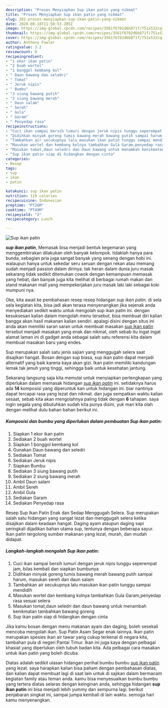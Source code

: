 ```yaml
---
description: "Proses Menyiapkan Sup ikan patin yang nikmat"
title: "Proses Menyiapkan Sup ikan patin yang nikmat"
slug: 281-proses-menyiapkan-sup-ikan-patin-yang-nikmat
date: 2020-08-18T11:50:53.205Z
image: https://img-global.cpcdn.com/recipes/3561f6702d6b871f/751x532cq70/sup-ikan-patin-foto-resep-utama.jpg
thumbnail: https://img-global.cpcdn.com/recipes/3561f6702d6b871f/751x532cq70/sup-ikan-patin-foto-resep-utama.jpg
cover: https://img-global.cpcdn.com/recipes/3561f6702d6b871f/751x532cq70/sup-ikan-patin-foto-resep-utama.jpg
author: Anthony Fowler
ratingvalue: 3.2
reviewcount: 8
recipeingredient:
- "1 ekor ikan patin"
- "2 buah wortel"
- "1 bonggol kembang kol"
- " Daun bawang dan seledri"
- " Tomat"
- " Jeruk nipis"
- " Bumbu"
- "3 siung bawang putih"
- "2 siung bawang merah"
- " Daun salam"
- " Sereh"
- " Gula"
- " Garam"
- " Penyedap rasa"
recipeinstructions:
- "Cuci ikan sampai bersih lumuri dengan jeruk nipis tunggu seperempat jam, bilas kembali dan siapkan bumbunya"
- "Didihkan minyak goreng tumis bawang merah bawang putih sampai harum, masukan sereh dan daun salam"
- "Tambahkan air secukupnya lalu masukan ikan patin tunggu sampai mendidih"
- "Masukan wortel dan kembang kolnya tambahkan Gula Garam,penyedap rasa sesuai selera"
- "Masukan tomat,daun seledri dan daun bawang untuk menambah kenikmatan tambahkan bawang goreng"
- "Sup ikan patin siap di hidangkan dengan cinta"
categories:
- Resep
tags:
- sup
- ikan
- patin

katakunci: sup ikan patin 
nutrition: 119 calories
recipecuisine: Indonesian
preptime: "PT26M"
cooktime: "PT49M"
recipeyield: "2"
recipecategory: Lunch

---
```



![Sup ikan patin](https://img-global.cpcdn.com/recipes/3561f6702d6b871f/751x532cq70/sup-ikan-patin-foto-resep-utama.jpg)

<b><i>sup ikan patin</i></b>, Memasak bisa menjadi bentuk kegemaran yang menggembirakan dilakukan oleh banyak kelompok. tidaklah hanya para bunda, sebagian pria juga sangat banyak yang senang dengan hobi ini. walaupun hanya untuk sekedar seru seruan dengan rekan atau memang sudah menjadi passion dalam dirinya. tak heran dalam dunia juru masak sekarang tidak sedikit ditemukan cowok dengan kemampuan memasak yang hebat, dan banyak juga kita melihat di berbagai rumah makan dan stand makanan mall yang mempekerjakan juru masak laki laki sebagai koki mumpuni nya.

Oke, kita awali ke pembahasan resep resep hidangan <i>sup ikan patin</i>. di sela sela kegiatan kita, bisa jadi akan terasa menyenangkan jika sejenak anda menyediakan sedikit waktu untuk mengolah sup ikan patin ini. dengan kesuksesan kalian dalam mengolah menu tersebut, bisa membuat diri kalian bangga akan hasil makanan kalian sendiri. apalagi disini dengan situs ini anda akan memiliki saran saran untuk membuat masakan <u>sup ikan patin</u> tersebut menjadi masakan yang enak dan nikmat, oleh sebab itu ingat ingat alamat laman ini di gadget anda sebagai salah satu referensi kita dalam membuat masakan baru yang endes.

Sup merupakan salah satu jenis sajian yang menggugah selera saat disajikan hangat. Bosan dengan sup biasa, sup ikan patin dapat menjadi alternatif yang baik karena kaya akan gizi. Ikan patin memiliki kandungan lemak tak jenuh yang tinggi, sehingga baik untuk kesehatan jantung.


Sekarang langsung saja kita memulai untuk menyiapkan perlengkapan yang diperlukan dalam memasak hidangan <u><i>sup ikan patin</i></u> ini. setidaknya harus ada <b>14</b> komposisi yang diperuntuk kan untuk hidangan ini. biar nantinya dapat tercapai rasa yang lezat dan nikmat. dan juga sempatkan waktu kalian sesaat, sebab kita akan mengolahnya paling tidak dengan <b>6</b> tahapan. saya ingin segala yang dibutuhkan sudah kita punya disini, yuk mari kita olah dengan melihat dulu bahan bahan berikut ini.

<!--inarticleads1-->

##### Komposisi dan bumbu yang diperlukan dalam pembuatan Sup ikan patin:

1. Siapkan 1 ekor ikan patin
1. Sediakan 2 buah wortel
1. Siapkan 1 bonggol kembang kol
1. Gunakan  Daun bawang dan seledri
1. Sediakan  Tomat
1. Sediakan  Jeruk nipis
1. Siapkan  Bumbu
1. Sediakan 3 siung bawang putih
1. Sediakan 2 siung bawang merah
1. Ambil  Daun salam
1. Ambil  Sereh
1. Ambil  Gula
1. Sediakan  Garam
1. Sediakan  Penyedap rasa


Resep Sup Ikan Patin Enak dan Sedap Menggugah Selera. Sup merupakan salah satu hidangan yang sangat lezat dan menggugah selera ketika disajikan dalam keadaan hangat. Daging ayam ataupun daging sapi seringkali dijadikan bahan utama sup, tentunya dengan beberapa sayur. Ikan patin tergolong sumber makanan yang lezat, murah, dan mudah didapat. 

<!--inarticleads2-->

##### Langkah-langkah mengolah Sup ikan patin:

1. Cuci ikan sampai bersih lumuri dengan jeruk nipis tunggu seperempat jam, bilas kembali dan siapkan bumbunya
1. Didihkan minyak goreng tumis bawang merah bawang putih sampai harum, masukan sereh dan daun salam
1. Tambahkan air secukupnya lalu masukan ikan patin tunggu sampai mendidih
1. Masukan wortel dan kembang kolnya tambahkan Gula Garam,penyedap rasa sesuai selera
1. Masukan tomat,daun seledri dan daun bawang untuk menambah kenikmatan tambahkan bawang goreng
1. Sup ikan patin siap di hidangkan dengan cinta


Jika kamu bosan dengan menu makanan ayam dan daging, boleh sesekali mencoba mengolah ikan. Sup Patin Asam Segar enak lainnya. Ikan patin merupakan spesies ikan air tawar yang cukup terkenal di negara kita, tambahan pula di negeri Pantai Timur. Ikan ini juga kaya dengan pelbagai khasiat yang diperlukan oleh tubuh badan kita. Ada pelbagai cara masakan untuk ikan patin yang boleh dicuba. 

Diatas adalah sedikit ulasan hidangan perihal bumbu bumbu <u>sup ikan patin</u> yang lezat. saya harapkan kalian bisa paham dengan pembahasan diatas, dan kalian dapat membuat lagi di saat lain untuk di sajikan dalam bermacam kegiatan family atau teman anda. kamu bisa menyesuaikan bumbu bumbu yang tertera diatas selaras dengan keinginan anda, sehingga hidangan <b>sup ikan patin</b> ini bisa menjadi lebih yummy dan sempurna lagi. berikut penjabaran singkat ini, sampai jumpa kembali di lain waktu. semoga hari kamu menyenangkan.

